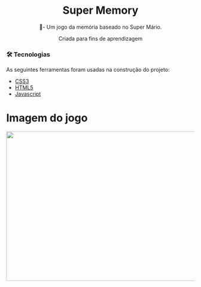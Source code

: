 <h1 align="center">
   Super Memory 
</h1>

<p align="center">🚀- Um jogo da memória baseado no Super Mário.</p>
<p align="center"> Criada para fins de aprendizagem</p>

### 🛠 Tecnologias

As seguintes ferramentas foram usadas na construção do projeto:

- [CSS3](https://reactnative.dev/)
- [HTML5](https://www.typescriptlang.org/)
- [Javascript](https://www.javascript.com/)

<h1>Imagem do jogo</h1>

<img src="https://user-images.githubusercontent.com/289846/157044593-87896950-08e5-4a94-abe6-8e8ba7f832ed.png" width="600" height="400" align="center">
